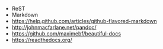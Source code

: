 - ReST
- Markdown
- https://help.github.com/articles/github-flavored-markdown
- http://johnmacfarlane.net/pandoc/
- https://github.com/maximebf/beautiful-docs
- https://readthedocs.org/
